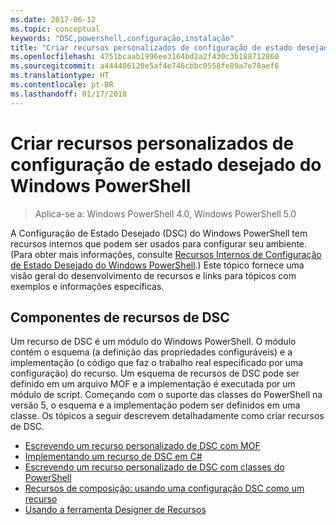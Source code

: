 ```yaml
---
ms.date: 2017-06-12
ms.topic: conceptual
keywords: "DSC,powershell,configuração,instalação"
title: "Criar recursos personalizados de configuração de estado desejado do Windows PowerShell"
ms.openlocfilehash: 4751bcaab1996ee3164bd2a2f430c3b188712860
ms.sourcegitcommit: a444406120e5af4e746cbbc0558fe89a7e78aef6
ms.translationtype: HT
ms.contentlocale: pt-BR
ms.lasthandoff: 01/17/2018
---
```

# <a name="build-custom-windows-powershell-desired-state-configuration-resources"></a>Criar recursos personalizados de configuração de estado desejado do Windows PowerShell

> Aplica-se a: Windows PowerShell 4.0, Windows PowerShell 5.0

A Configuração de Estado Desejado (DSC) do Windows PowerShell tem recursos internos que podem ser usados para configurar seu ambiente. (Para obter mais informações, consulte [Recursos Internos de Configuração de Estado Desejado do Windows PowerShell](builtInResource.md).) Este tópico fornece uma visão geral do desenvolvimento de recursos e links para tópicos com exemplos e informações específicas.

## <a name="dsc-resource-components"></a>Componentes de recursos de DSC

Um recurso de DSC é um módulo do Windows PowerShell. O módulo contém o esquema (a definição das propriedades configuráveis) e a implementação (o código que faz o trabalho real especificado por uma configuração) do recurso. Um esquema de recursos de DSC pode ser definido em um arquivo MOF e a implementação é executada por um módulo de script. Começando com o suporte das classes do PowerShell na versão 5, o esquema e a implementação podem ser definidos em uma classe. Os tópicos a seguir descrevem detalhadamente como criar recursos de DSC.

* [Escrevendo um recurso personalizado de DSC com MOF](authoringResourceMOF.md)
* [Implementando um recurso de DSC em C#](authoringResourceMofCS.md)
* [Escrevendo um recurso personalizado de DSC com classes do PowerShell](authoringResourceClass.md)
* [Recursos de composição: usando uma configuração DSC como um recurso](authoringResourceComposite.md)
* [Usando a ferramenta Designer de Recursos](authoringResourceMofDesigner.md)

